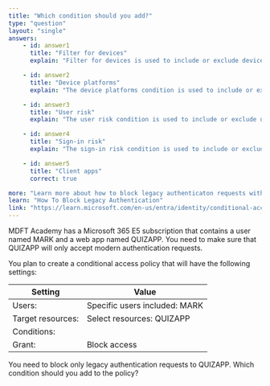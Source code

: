 ```yaml
---
title: "Which condition should you add?"
type: "question"
layout: "single"
answers:
    - id: answer1
      title: "Filter for devices"
      explain: "Filter for devices is used to include or exclude devices based on specific attributes, but it does not specifically target legacy authentication requests."

    - id: answer2
      title: "Device platforms"
      explain: "The device platforms condition is used to include or exclude specific device platforms and operating systems, but it does not specifically target legacy authentication requests."

    - id: answer3
      title: "User risk"
      explain: "The user risk condition is used to include or exclude users based on their risk level, but it does not specifically target legacy authentication requests."

    - id: answer4
      title: "Sign-in risk"
      explain: "The sign-in risk condition is used to include or exclude sign-ins based on their risk level, but it does not specifically target legacy authentication requests."

    - id: answer5
      title: "Client apps"
      correct: true

more: "Learn more about how to block legacy authenticaton requests with a conditional access policy."
learn: "How To Block Legacy Authentication"
link: "https://learn.microsoft.com/en-us/entra/identity/conditional-access/policy-block-legacy-authentication"
---
```

MDFT Academy has a Microsoft 365 E5 subscription that contains a user named MARK and a web app named QUIZAPP. You need to make sure that QUIZAPP will only accept modern authentication requests.

You plan to create a conditional access policy that will have the following settings:

| Setting           | Value                          |
|-------------------|--------------------------------|
| Users:            | Specific users included: MARK |
| Target resources: | Select resources: QUIZAPP         |
| Conditions:       |                                |
| Grant:            | Block access                   |

You need to block only legacy authentication requests to QUIZAPP. Which condition should you add to the policy?